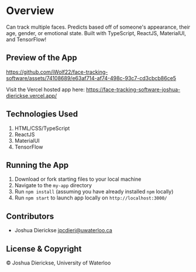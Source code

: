 # Overview

Can track multiple faces. Predicts based off of someone's appearance, their age, gender, or emotional state. Built with TypeScript, ReactJS, MaterialUI, and TensorFlow!

## Preview of the App

https://github.com/iWolf22/face-tracking-software/assets/74108689/e63af714-af74-498c-93c7-cd3cbcb86ce5

Visit the Vercel hosted app here: https://face-tracking-software-joshua-dierickse.vercel.app/

## Technologies Used

1. HTML/CSS/TypeScript
2. ReactJS
4. MaterialUI
5. TensorFlow

## Running the App

1. Download or fork starting files to your local machine
2. Navigate to the ```my-app``` directory
3. Run ```npm install``` (assuming you have already installed ```npm``` locally)
4. Run ```npm start``` to launch app locally on ```http://localhost:3000/```

## Contributors

- Joshua Dierickse <jpcdieri@uwaterloo.ca>

## License & Copyright

© Joshua Dierickse, University of Waterloo
